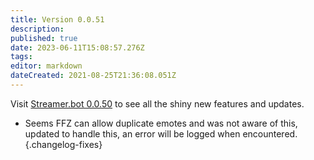 ```yaml
---
title: Version 0.0.51
description: 
published: true
date: 2023-06-11T15:08:57.276Z
tags: 
editor: markdown
dateCreated: 2021-08-25T21:36:08.051Z
---
```


Visit [Streamer.bot 0.0.50](/Changelogs/Archives/Version-0050) to see all the shiny new features and updates.

* Seems FFZ can allow duplicate emotes and was not aware of this, updated to handle this, an error will be logged when encountered.
{.changelog-fixes}